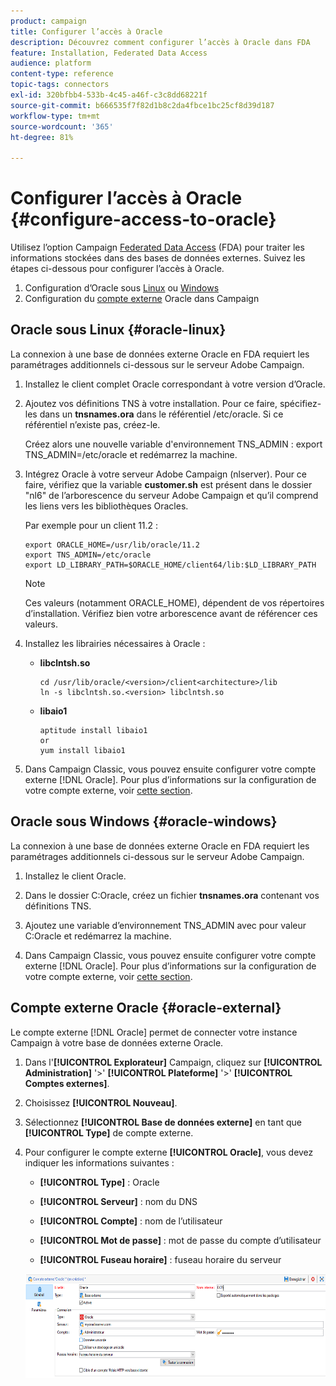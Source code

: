 ```yaml
---
product: campaign
title: Configurer l’accès à Oracle
description: Découvrez comment configurer l’accès à Oracle dans FDA
feature: Installation, Federated Data Access
audience: platform
content-type: reference
topic-tags: connectors
exl-id: 320bfbb4-533b-4c45-a46f-c3c8dd68221f
source-git-commit: b666535f7f82d1b8c2da4fbce1bc25cf8d39d187
workflow-type: tm+mt
source-wordcount: '365'
ht-degree: 81%

---
```


# Configurer l’accès à Oracle {#configure-access-to-oracle}



Utilisez l’option Campaign [Federated Data Access](../../installation/using/about-fda.md) (FDA) pour traiter les informations stockées dans des bases de données externes. Suivez les étapes ci-dessous pour configurer l’accès à Oracle.

1. Configuration d’Oracle sous [Linux](#oracle-linux) ou [Windows](#azure-windows)
1. Configuration du [compte externe](#oracle-external) Oracle dans Campaign

## Oracle sous Linux {#oracle-linux}

La connexion à une base de données externe Oracle en FDA requiert les paramétrages additionnels ci-dessous sur le serveur Adobe Campaign.

1. Installez le client complet Oracle correspondant à votre version d’Oracle.
1. Ajoutez vos définitions TNS à votre installation. Pour ce faire, spécifiez-les dans un **tnsnames.ora** dans le référentiel /etc/oracle. Si ce référentiel n’existe pas, créez-le.

   Créez alors une nouvelle variable d&#39;environnement TNS_ADMIN : export TNS_ADMIN=/etc/oracle et redémarrez la machine.

1. Intégrez Oracle à votre serveur Adobe Campaign (nlserver). Pour ce faire, vérifiez que la variable **customer.sh** est présent dans le dossier &quot;nl6&quot; de l’arborescence du serveur Adobe Campaign et qu’il comprend les liens vers les bibliothèques Oracles.

   Par exemple pour un client 11.2 :

   ```
   export ORACLE_HOME=/usr/lib/oracle/11.2
   export TNS_ADMIN=/etc/oracle
   export LD_LIBRARY_PATH=$ORACLE_HOME/client64/lib:$LD_LIBRARY_PATH
   ```

   >[!NOTE]
   >
   >Ces valeurs (notamment ORACLE_HOME), dépendent de vos répertoires d’installation. Vérifiez bien votre arborescence avant de référencer ces valeurs.

1. Installez les librairies nécessaires à Oracle :

   * **libclntsh.so**

     ```
     cd /usr/lib/oracle/<version>/client<architecture>/lib
     ln -s libclntsh.so.<version> libclntsh.so
     ```

   * **libaio1**

     ```
     aptitude install libaio1
     or
     yum install libaio1
     ```

1. Dans Campaign Classic, vous pouvez ensuite configurer votre compte externe [!DNL Oracle]. Pour plus d’informations sur la configuration de votre compte externe, voir [cette section](#oracle-external).

## Oracle sous Windows {#oracle-windows}

La connexion à une base de données externe Oracle en FDA requiert les paramétrages additionnels ci-dessous sur le serveur Adobe Campaign.

1. Installez le client Oracle.

1. Dans le dossier C:Oracle, créez un fichier **tnsnames.ora** contenant vos définitions TNS.

1. Ajoutez une variable d’environnement TNS_ADMIN avec pour valeur C:Oracle et redémarrez la machine.

1. Dans Campaign Classic, vous pouvez ensuite configurer votre compte externe [!DNL Oracle]. Pour plus d’informations sur la configuration de votre compte externe, voir [cette section](#oracle-external).

## Compte externe Oracle {#oracle-external}

Le compte externe [!DNL Oracle] permet de connecter votre instance Campaign à votre base de données externe Oracle.

1. Dans l&#39;**[!UICONTROL Explorateur]** Campaign, cliquez sur **[!UICONTROL Administration]** &#39;>&#39; **[!UICONTROL Plateforme]** &#39;>&#39; **[!UICONTROL Comptes externes]**.

1. Choisissez **[!UICONTROL Nouveau]**.

1. Sélectionnez **[!UICONTROL Base de données externe]** en tant que **[!UICONTROL Type]** de compte externe.

1. Pour configurer le compte externe **[!UICONTROL Oracle]**, vous devez indiquer les informations suivantes :

   * **[!UICONTROL Type]** : Oracle

   * **[!UICONTROL Serveur]** : nom du DNS

   * **[!UICONTROL Compte]** : nom de l’utilisateur

   * **[!UICONTROL Mot de passe]** : mot de passe du compte d’utilisateur

   * **[!UICONTROL Fuseau horaire]** : fuseau horaire du serveur

   ![](assets/oracle_config.png)
